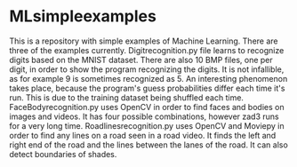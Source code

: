 # MLsimpleexamples
This is a repository with simple examples of Machine Learning.
There are three of the examples currently.
Digitrecognition.py file learns to recognize digits based on the MNIST dataset. There are also 10 BMP files, one per digit, in order to show the program recognizing the digits. 
It is not infallible, as for example 9 is sometimes recognized as 5. An interesting phenomenon takes place, because the program's guess probabilities differ each time it's run.
This is due to the training dataset being shuffled each time.
FaceBodyrecognition.py uses OpenCV in order to find faces and bodies on images and videos. It has four possible combinations, however zad3 runs for a very long time. 
Roadlinesrecognition.py uses OpenCV and Moviepy in order to find any lines on a road seen in a road video. It finds the left and right end of the road and the lines 
between the lanes of the road. It can also detect boundaries of shades.
